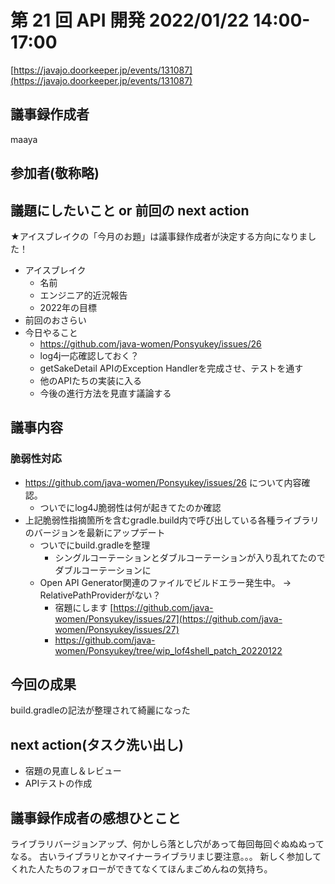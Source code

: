 # 第 21 回 API 開発 2022/01/22 14:00-17:00

[https://javajo.doorkeeper.jp/events/131087](https://javajo.doorkeeper.jp/events/131087)

## 議事録作成者
maaya

## 参加者(敬称略)


## 議題にしたいこと or 前回の next action

★アイスブレイクの「今月のお題」は議事録作成者が決定する方向になりました！

- アイスブレイク
  - 名前
  - エンジニア的近況報告
  - 2022年の目標
- 前回のおさらい
- 今日やること
  - https://github.com/java-women/Ponsyukey/issues/26
  - log4j一応確認しておく？
  - getSakeDetail APIのException Handlerを完成させ、テストを通す
  - 他のAPIたちの実装に入る
  - 今後の進行方法を見直す議論する

## 議事内容
### 脆弱性対応
- https://github.com/java-women/Ponsyukey/issues/26 について内容確認。
  - ついでにlog4J脆弱性は何が起きてたのか確認
- 上記脆弱性指摘箇所を含むgradle.build内で呼び出している各種ライブラリのバージョンを最新にアップデート
  - ついでにbuild.gradleを整理
    - シングルコーテーションとダブルコーテーションが入り乱れてたのでダブルコーテーションに 
  - Open API Generator関連のファイルでビルドエラー発生中。 -> RelativePathProviderがない？
    -  宿題にします [https://github.com/java-women/Ponsyukey/issues/27](https://github.com/java-women/Ponsyukey/issues/27)
    -  https://github.com/java-women/Ponsyukey/tree/wip_lof4shell_patch_20220122

## 今回の成果
build.gradleの記法が整理されて綺麗になった

## next action(タスク洗い出し)
- 宿題の見直し＆レビュー
- APIテストの作成


## 議事録作成者の感想ひとこと
ライブラリバージョンアップ、何かしら落とし穴があって毎回毎回ぐぬぬぬってなる。
古いライブラリとかマイナーライブラリまじ要注意。。。
新しく参加してくれた人たちのフォローができてなくてほんまごめんねの気持ち。

